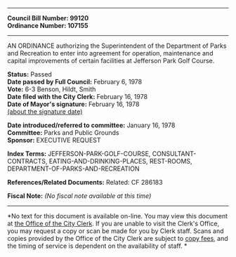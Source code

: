 * * * * *  
  
**Council Bill Number: [](#h0)[](#h2)99120**   
**Ordinance Number: 107155**  
  
* * * * *  
  
AN ORDINANCE authorizing the Superintendent of the Department of Parks and Recreation to enter into agreement for operation, maintenance and capital improvements of certain facilities at Jefferson Park Golf Course.  
  
**Status:** Passed   
**Date passed by Full Council:** February 6, 1978   
**Vote:** 6-3 Benson, Hildt, Smith   
**Date filed with the City Clerk:** February 16, 1978   
**Date of Mayor's signature:** February 16, 1978   
[(about the signature date)](/~public/approvaldate.htm)   
  
  
**Date introduced/referred to committee:** January 16, 1978   
**Committee:** Parks and Public Grounds   
**Sponsor:** EXECUTIVE REQUEST   
  
**Index Terms:** JEFFERSON-PARK-GOLF-COURSE, CONSULTANT-CONTRACTS, EATING-AND-DRINKING-PLACES, REST-ROOMS, DEPARTMENT-OF-PARKS-AND-RECREATION  
  
**References/Related Documents:** Related: CF 286183  
  
**Fiscal Note:** *(No fiscal note available at this time)*  
  
* * * * *  
  
*No text for this document is available on-line. You may view this document at [the Office of the City Clerk](http://www.seattle.gov/leg/clerk/contactUs.htm). If you are unable to visit the Clerk's Office, you may request a copy or scan be made for you by Clerk staff. Scans and copies provided by the Office of the City Clerk are subject to [copy fees](http://clerk.seattle.gov/~public/clerkfees.htm), and the timing of service is dependent on the availability of staff. *  
  
  
